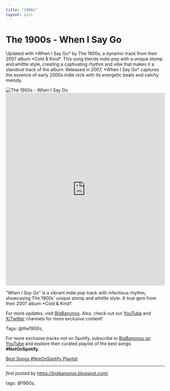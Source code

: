 ```yaml
---
title: "1900s"
layout: post
---
```

<!-- Title of the Post -->
<h1 >The 1900s - When I Say Go</h1> <!-- Introductory Text -->
<p >Updated with *When I Say Go* by The 1900s, a dynamic track from their 2007 album *Cold & Kind*. This song blends indie pop with a unique stomp and whittle style, creating a captivating rhythm and vibe that makes it a standout track of the album. Released in 2007, *When I Say Go* captures the essence of early 2000s indie rock with its energetic beats and catchy melody.</p> <!-- Featured Image -->
<div > <img src="https://i.ytimg.com/vi/YIW4M-oBiBA/hq720.jpg?sqp=-oaymwE7CK4FEIIDSFryq4qpAy0IARUAAAAAGAElAADIQj0AgKJD8AEB-AH-CYAC0AWKAgwIABABGGIgYihiMA8=&rs=AOn4CLB5YiYN1xHf_W7Pfl3dSPZBbhkCrw" alt="The 1900s - When I Say Go" />
</div> <!-- YouTube Video Embed -->
<div > <iframe width="100%" height="611" src="https://www.youtube.com/embed/xsvaPjOCdhE" title="The 1900s - When I Say Go" frameborder="0" allow="accelerometer; autoplay; clipboard-write; encrypted-media; gyroscope; picture-in-picture; web-share" referrerpolicy="strict-origin-when-cross-origin" allowfullscreen></iframe>
</div> <!-- Song Information -->
<div > <p><em>"When I Say Go"</em> is a vibrant indie pop track with infectious rhythm, showcasing The 1900s' unique stomp and whittle style. A true gem from their 2007 album *Cold & Kind*.</p>
</div> <!-- Footer Links -->
<div > <p>For more updates, visit <a href="https://bigbanonos.blogspot.com/" target="_blank">BigBanonos</a>. Also, check out our <a href="https://www.youtube.com/@BigBanonos" target="_blank">YouTube</a> and <a href="https://x.com/bigbanonos" target="_blank">X/Twitter</a> channels for more exclusive content!</p>
</div> <!-- Tags -->
<p >Tags: @the1900s,</p>


<!--Subscribe and Playlist Links-->
<div>
    <p>For more exclusive tracks not on Spotify, subscribe to <a href="https://www.youtube.com/@BigBanonos" target="_blank">BigBanonos on YouTube</a> and explore their curated playlist of the best songs <strong>#NotOnSpotify</strong>.</p>
    <p><a href="https://www.youtube.com/playlist?list=PLtuNtuTatqI0kFahUCbtbfenC_ET5O_tr" target="_blank">Best Songs #NotOnSpotify Playlist<br /></a></p></div>

<hr />

<p><em>first posted by</em> <a href="https://bigbanonos.blogspot.com/" rel="noopener" target="_new">https://bigbanonos.blogspot.com/</a></p>

<p>tags: @1900s,</p>
